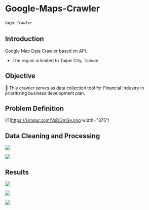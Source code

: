 # Google-Maps-Crawler

###### tags: `Crawler`

## Introduction
Google Map Data Crawler based on API.
- The region is limited to Taipei City, Taiwan.

## Objective
:rocket: This crawler serves as data collection tool for Financial Industry in prioritizing business development plan.

## Problem Definition
![](https://i.imgur.com/VsDOmGv.png width="375")

## Data Cleaning and Processing
![](https://i.imgur.com/OXChW9t.png)

![](https://i.imgur.com/QWdZVbs.png)


## Results
![](https://i.imgur.com/Q6vcXxp.png)

![](https://i.imgur.com/p4fPZNm.png)

![](https://i.imgur.com/QtjteEv.png)



